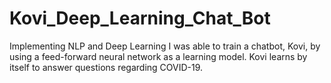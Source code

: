 # Kovi_Deep_Learning_Chat_Bot
Implementing NLP and Deep Learning I was able to train a chatbot, Kovi, by using a feed-forward neural network as a learning model. Kovi learns by itself to answer questions regarding COVID-19.
